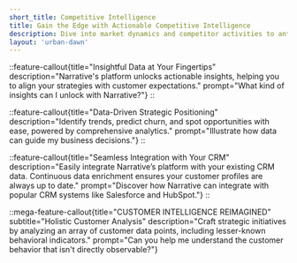 ```yaml
---
short_title: Competitive Intelligence
title: Gain the Edge with Actionable Competitive Intelligence
description: Dive into market dynamics and competitor activities to anticipate shifts, refine your strategy, and stay ahead of the curve.
layout: 'urban-dawn'
---
```


::feature-callout{title="Insightful Data at Your Fingertips" description="Narrative's platform unlocks actionable insights, helping you to align your strategies with customer expectations." prompt="What kind of insights can I unlock with Narrative?"}
::

::feature-callout{title="Data-Driven Strategic Positioning" description="Identify trends, predict churn, and spot opportunities with ease, powered by comprehensive analytics." prompt="Illustrate how data can guide my business decisions."}
::

::feature-callout{title="Seamless Integration with Your CRM" description="Easily integrate Narrative’s platform with your existing CRM data. Continuous data enrichment ensures your customer profiles are always up to date." prompt="Discover how Narrative can integrate with popular CRM systems like Salesforce and HubSpot."}
::

::mega-feature-callout{title="CUSTOMER INTELLIGENCE REIMAGINED" subtitle="Holistic Customer Analysis" description="Craft strategic initiatives by analyzing an array of customer data points, including lesser-known behavioral indicators." prompt="Can you help me understand the customer behavior that isn't directly observable?"}